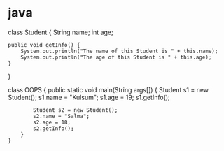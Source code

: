 # java
class Student {
    String name;
    int age;

    public void getInfo() {
        System.out.println("The name of this Student is " + this.name);
        System.out.println("The age of this Student is " + this.age);
    }
}

 class OOPS {
        public static void main(String args[]) {
            Student s1 = new Student();
            s1.name = "Kulsum";
            s1.age = 19;
            s1.getInfo();

            Student s2 = new Student();
            s2.name = "Salma";
            s2.age = 18;
            s2.getInfo();
        }
    }
